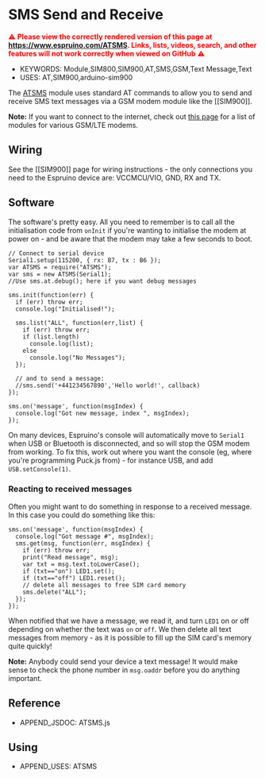<!--- Copyright (c) 2017 Gordon Williams. See the file LICENSE for copying permission. -->
SMS Send and Receive
====================

<span style="color:red">:warning: **Please view the correctly rendered version of this page at https://www.espruino.com/ATSMS. Links, lists, videos, search, and other features will not work correctly when viewed on GitHub** :warning:</span>

* KEYWORDS: Module,SIM800,SIM900,AT,SMS,GSM,Text Message,Text
* USES: AT,SIM900,arduino-sim900

The [ATSMS](/modules/ATSMS.js) module uses standard AT commands to allow you to send and receive SMS text messages
via a GSM modem module like the [[SIM900]].

**Note:** If you want to connect to the internet, check out [this page](/Internet#related-pages)
for a list of modules for various GSM/LTE modems.

Wiring
------

See the [[SIM900]] page for wiring instructions - the only connections you need to the Espruino device are: VCCMCU/VIO, GND, RX and TX.


Software
--------

The software's pretty easy. All you need to remember is to call
all the initialisation code from `onInit` if you're wanting to
initialise the modem at power on - and be aware that the modem
may take a few seconds to boot.


```
// Connect to serial device
Serial1.setup(115200, { rx: B7, tx : B6 });
var ATSMS = require("ATSMS");
var sms = new ATSMS(Serial1);
//Use sms.at.debug(); here if you want debug messages

sms.init(function(err) {
  if (err) throw err;
  console.log("Initialised!");

  sms.list("ALL", function(err,list) {
    if (err) throw err;
    if (list.length)
      console.log(list);
    else
      console.log("No Messages");
  });

  // and to send a message:
  //sms.send('+441234567890','Hello world!', callback)
});

sms.on('message', function(msgIndex) {
  console.log("Got new message, index ", msgIndex);
});
```

On many devices, Espruino's console will automatically move to `Serial1`
when USB or Bluetooth is disconnected, and so will stop the GSM modem
from working. To fix this, work out where you want the console (eg, where
you're programming Puck.js from) - for instance USB, and add `USB.setConsole(1)`.

### Reacting to received messages

Often you might want to do something in response to a received message.
In this case you could do something like this:

```
sms.on('message', function(msgIndex) {
  console.log("Got message #", msgIndex);
  sms.get(msg, function(err, msgIndex) {
    if (err) throw err;
    print("Read message", msg);
    var txt = msg.text.toLowerCase();
    if (txt=="on") LED1.set();
    if (txt=="off") LED1.reset();
    // delete all messages to free SIM card memory
    sms.delete("ALL");
  });
});
```

When notified that we have a message, we read it,
and turn `LED1` on or off depending on whether the
text was `on` or `off`. We then delete all
text messages from memory - as it is possible
to fill up the SIM card's memory quite quickly!

**Note:** Anybody could send your device a text message!
It would make sense to check the phone number in `msg.oaddr`
before you do anything important.


Reference
----------

* APPEND_JSDOC: ATSMS.js

Using
-----

* APPEND_USES: ATSMS
